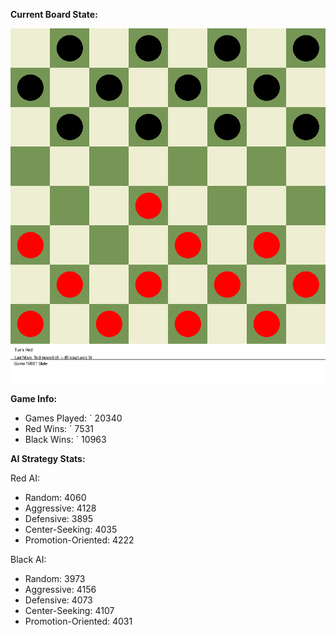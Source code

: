 
**Current Board State:**  
<!-- START_GIF -->
![Checkers Game](./checkers_game.gif)
<!-- END_GIF -->

**Game Info:**  
- Games Played: `<!-- GAMES_PLAYED --> 20340
- Red Wins: `<!-- RED_WINS --> 7531
- Black Wins: `<!-- BLACK_WINS --> 10963

<!-- AI_STATS -->
**AI Strategy Stats:**

Red AI:
- Random: 4060
- Aggressive: 4128
- Defensive: 3895
- Center-Seeking: 4035
- Promotion-Oriented: 4222

Black AI:
- Random: 3973
- Aggressive: 4156
- Defensive: 4073
- Center-Seeking: 4107
- Promotion-Oriented: 4031
